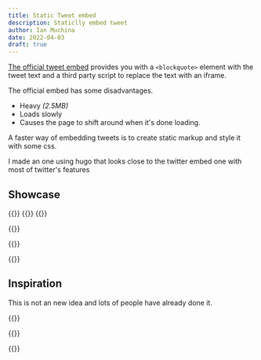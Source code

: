 ```yaml
---
title: Static Tweet embed
description: Staticlly embed tweet
author: Ian Muchina
date: 2022-04-03
draft: true
---
```


[The official tweet embed](https://help.twitter.com/en/using-twitter/how-to-embed-a-tweet)
provides you with a `<blockquote>` element with the tweet text and a third party
script to replace the text with an iframe. 

The official embed has some disadvantages.

- Heavy _(2.5MB)_
- Loads slowly
- Causes the page to shift around when it's done loading.

A faster way of embedding tweets is to create static markup and style it with 
some css. 

I made an one using hugo that looks close to the twitter embed one with most of
twitter's features 

## Showcase

{{<tweet id="1206619392559202309">}}
{{<tweet id="1502719927265943554">}}
{{<tweet id="1492869877459259396">}}

{{<tweet id="1511347529522294788">}}

{{<tweet id="1359546517485404163">}}

{{<tweet id="1493000412042989568">}}

## Inspiration 

This is not an new idea and lots of people have already done it.

{{<tweet id="1342948708799942657">}}

{{<tweet id="1330273157245243394">}}

{{<tweet id="1317703500508397568">}}



<!-- 

Features

- Links
- Opengraph Previews
- Polls
- Images
- Videos 
- Hashflags
- Quote tweets -->
<!-- 

## Hashflags

Hashflags are the custom emoji you see after a twitter hashtag. Here's an example.

{{<tweet id="1503264472781234177">}}

## Getting active hashflags


To get the current hashflags there's an unofficial api you can access at 
`pbs.twimg.com/hashflag/config-{date}.json`

Here's an example on getting the latest hashflags with bash.

```bash
DATE_STR=$(date -u "+%Y-%m-%d-%H")
wget "https://pbs.twimg.com/hashflag/config-$DATE_STR.json"
```

The `-u` flag tells the `date` command to use print the [UTC time](https://en.wikipedia.org/wiki/Coordinated_Universal_Time).
The date format string prints the values as follows.

- `%Y` - Year (2022)
- `%m` - Month (01..12)
- `%d` - Day of month (01..31)
- `%H` - Hour (00..23)

### Archiving hashflag data
The hashflag data is deleted at the start of each month. To archive it, I wrote 
a few scripts to back up the json data & download the images.


Inspiration

- [Static tweets in Eleventy and Hugo](https://www.brycewray.com/posts/2022/02/static-tweets-eleventy-hugo-part-2/)
- [Nextjs Demo](https://static-tweet.vercel.app/)

 -->
